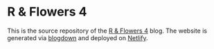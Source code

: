 #  R & Flowers 4

This is the source repository of  the [R & Flowers 4](rflowers4.netlify.com) blog. 
The website is generated via [blogdown](https://bookdown.org/yihui/blogdown/) and deployed on [Netlify](https://www.netlify.com/).
